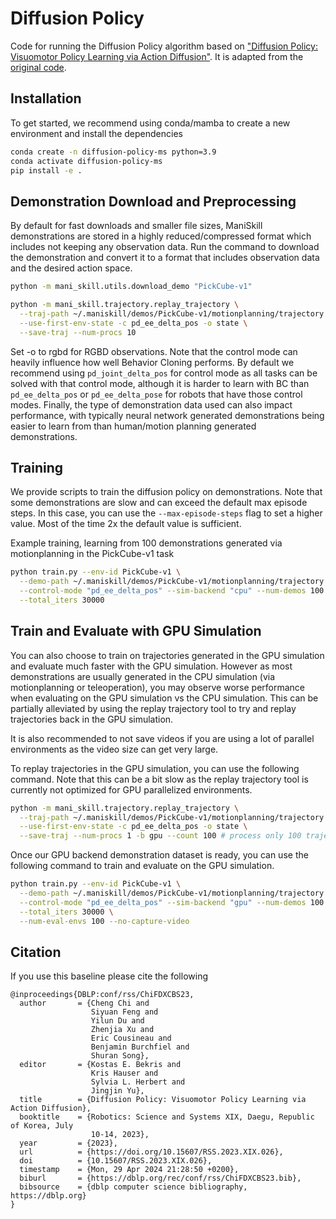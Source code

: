 # Diffusion Policy

Code for running the Diffusion Policy algorithm based on ["Diffusion Policy: Visuomotor Policy Learning via Action Diffusion"](https://arxiv.org/abs/2303.04137v4). It is adapted from the [original code](https://github.com/real-stanford/diffusion_policy).

## Installation

To get started, we recommend using conda/mamba to create a new environment and install the dependencies

```bash
conda create -n diffusion-policy-ms python=3.9
conda activate diffusion-policy-ms
pip install -e .
```

## Demonstration Download and Preprocessing

By default for fast downloads and smaller file sizes, ManiSkill demonstrations are stored in a highly reduced/compressed format which includes not keeping any observation data. Run the command to download the demonstration and convert it to a format that includes observation data and the desired action space.

```bash
python -m mani_skill.utils.download_demo "PickCube-v1"
```

```bash
python -m mani_skill.trajectory.replay_trajectory \
  --traj-path ~/.maniskill/demos/PickCube-v1/motionplanning/trajectory.h5 \
  --use-first-env-state -c pd_ee_delta_pos -o state \
  --save-traj --num-procs 10
```

Set -o to rgbd for RGBD observations. Note that the control mode can heavily influence how well Behavior Cloning performs. By default we recommend using `pd_joint_delta_pos` for control mode as all tasks can be solved with that control mode, although it is harder to learn with BC than `pd_ee_delta_pos` or `pd_ee_delta_pose` for robots that have those control modes. Finally, the type of demonstration data used can also impact performance, with typically neural network generated demonstrations being easier to learn from than human/motion planning generated demonstrations.

## Training

We provide scripts to train the diffusion policy on demonstrations. Note that some demonstrations are slow and can exceed the default max episode steps. In this case, you can use the `--max-episode-steps` flag to set a higher value. Most of the time 2x the default value is sufficient.


Example training, learning from 100 demonstrations generated via motionplanning in the PickCube-v1 task
```bash
python train.py --env-id PickCube-v1 \
  --demo-path ~/.maniskill/demos/PickCube-v1/motionplanning/trajectory.state.pd_ee_delta_pos.cuda.h5 \
  --control-mode "pd_ee_delta_pos" --sim-backend "cpu" --num-demos 100 --max_episode_steps 100 \
  --total_iters 30000 
```


## Train and Evaluate with GPU Simulation

You can also choose to train on trajectories generated in the GPU simulation and evaluate much faster with the GPU simulation. However as most demonstrations are usually generated in the CPU simulation (via motionplanning or teleoperation), you may observe worse performance when evaluating on the GPU simulation vs the CPU simulation. This can be partially alleviated by using the replay trajectory tool to try and replay trajectories back in the GPU simulation.

It is also recommended to not save videos if you are using a lot of parallel environments as the video size can get very large.

To replay trajectories in the GPU simulation, you can use the following command. Note that this can be a bit slow as the replay trajectory tool is currently not optimized for GPU parallelized environments.

```bash
python -m mani_skill.trajectory.replay_trajectory \
  --traj-path ~/.maniskill/demos/PickCube-v1/motionplanning/trajectory.h5 \
  --use-first-env-state -c pd_ee_delta_pos -o state \
  --save-traj --num-procs 1 -b gpu --count 100 # process only 100 trajectories
```

Once our GPU backend demonstration dataset is ready, you can use the following command to train and evaluate on the GPU simulation.

```bash
python train.py --env-id PickCube-v1 \
  --demo-path ~/.maniskill/demos/PickCube-v1/motionplanning/trajectory.state.pd_ee_delta_pos.cuda.h5 \
  --control-mode "pd_ee_delta_pos" --sim-backend "gpu" --num-demos 100 --max_episode_steps 100 \
  --total_iters 30000 \
  --num-eval-envs 100 --no-capture-video
```

## Citation

If you use this baseline please cite the following
```
@inproceedings{DBLP:conf/rss/ChiFDXCBS23,
  author       = {Cheng Chi and
                  Siyuan Feng and
                  Yilun Du and
                  Zhenjia Xu and
                  Eric Cousineau and
                  Benjamin Burchfiel and
                  Shuran Song},
  editor       = {Kostas E. Bekris and
                  Kris Hauser and
                  Sylvia L. Herbert and
                  Jingjin Yu},
  title        = {Diffusion Policy: Visuomotor Policy Learning via Action Diffusion},
  booktitle    = {Robotics: Science and Systems XIX, Daegu, Republic of Korea, July
                  10-14, 2023},
  year         = {2023},
  url          = {https://doi.org/10.15607/RSS.2023.XIX.026},
  doi          = {10.15607/RSS.2023.XIX.026},
  timestamp    = {Mon, 29 Apr 2024 21:28:50 +0200},
  biburl       = {https://dblp.org/rec/conf/rss/ChiFDXCBS23.bib},
  bibsource    = {dblp computer science bibliography, https://dblp.org}
}
```